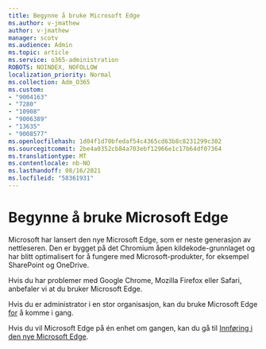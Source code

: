 ```yaml
---
title: Begynne å bruke Microsoft Edge
ms.author: v-jmathew
author: v-jmathew
manager: scotv
ms.audience: Admin
ms.topic: article
ms.service: o365-administration
ROBOTS: NOINDEX, NOFOLLOW
localization_priority: Normal
ms.collection: Adm_O365
ms.custom:
- "9004163"
- "7280"
- "10908"
- "9006389"
- "13635"
- "9008577"
ms.openlocfilehash: 1d04f1d70bfedaf54c4365cd63b8c8231299c302
ms.sourcegitcommit: 2be4a0352cb84a703ebf12966e1c17b64df07364
ms.translationtype: MT
ms.contentlocale: nb-NO
ms.lasthandoff: 08/16/2021
ms.locfileid: "58361931"
---
```

# <a name="start-using-microsoft-edge"></a>Begynne å bruke Microsoft Edge

Microsoft har lansert den nye Microsoft Edge, som er neste generasjon av nettleseren. Den er bygget på det Chromium åpen kildekode-grunnlaget og har blitt optimalisert for å fungere med Microsoft-produkter, for eksempel SharePoint og OneDrive.

Hvis du har problemer med Google Chrome, Mozilla Firefox eller Safari, anbefaler vi at du bruker Microsoft Edge.

Hvis du er administrator i en stor organisasjon, kan du bruke Microsoft Edge [for](https://go.microsoft.com/fwlink/?linkid=2142423) å komme i gang.

Hvis du vil Microsoft Edge på én enhet om gangen, kan du gå til [Innføring i den nye Microsoft Edge](https://go.microsoft.com/fwlink/?linkid=2141049).
